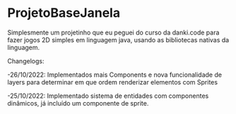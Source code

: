 # ProjetoBaseJanela

Simplesmente um projetinho que eu peguei do curso da danki.code para fazer jogos 2D simples em linguagem java, usando as bibliotecas nativas da linguagem.

Changelogs: 

-26/10/2022: Implementados mais Components e nova funcionalidade de layers para determinar em que ordem renderizar elementos com Sprites

-25/10/2022: Implementado sistema de entidades com componentes dinâmicos, já incluído um componente de sprite.
